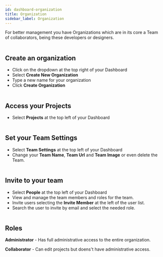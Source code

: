 ```yaml
---
id: dashboard-organization
title: Organization
sidebar_label: Organization
---
```

For better management you have Organizations which are in its core a Team of collaborators, being these developers or designers.
<br><br>

## Create an organization
* Click on the dropdown at the top right of your Dashboard
* Select __Create New Organization__
* Type a new name for your organization
* Click __Create Organization__
<br><br>
## Access your Projects
* Select __Projects__ at the top left of your Dashboard
<br><br>
## Set your Team Settings 
* Select __Team Settings__ at the top left of your Dashboard
* Change your __Team Name__, __Team Url__ and __Team Image__ or even delete the Team.
<br><br>
## Invite to your team 
* Select __People__ at the top left of your Dashboard
* View and manage the team members and roles for the team.
* Invite users selecting the __Invite Member__ at the left of the user list.
* Search the user to invite by email and select the needed role.
<br><br>
## Roles

__Administrator__ - Has full administrative access to the entire organization.


__Collaborator__ - Can edit projects but doens't have administrative access.
